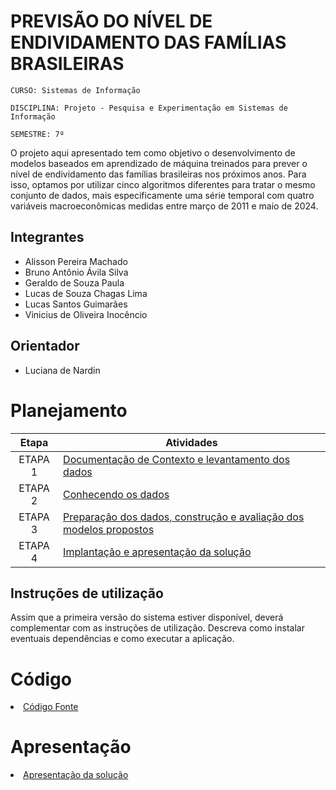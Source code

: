 # PREVISÃO DO NÍVEL DE ENDIVIDAMENTO DAS FAMÍLIAS BRASILEIRAS 

`CURSO: Sistemas de Informação`

`DISCIPLINA: Projeto - Pesquisa e Experimentação em Sistemas de Informação`

`SEMESTRE: 7º`

O projeto aqui apresentado tem como objetivo o desenvolvimento de modelos baseados em aprendizado de máquina treinados para prever o nível de endividamento das famílias brasileiras nos próximos anos. Para isso, optamos por utilizar cinco algoritmos diferentes para tratar o mesmo conjunto de dados, mais especificamente uma série temporal com quatro variáveis macroeconômicas medidas entre março de 2011 e maio de 2024.


## Integrantes

- Alisson Pereira Machado
- Bruno Antônio Ávila Silva
- Geraldo de Souza Paula
- Lucas de Souza Chagas Lima
- Lucas Santos Guimarães
- Vinicius de Oliveira Inocêncio


## Orientador

* Luciana de Nardin

# Planejamento

| Etapa         | Atividades |
|  :----:   | ----------- |
| ETAPA 1         |[Documentação de Contexto e levantamento dos dados](docs/contexto.md) <br> |
| ETAPA 2         |[Conhecendo os dados](docs/conhecendo-dados.md) <br> |
| ETAPA 3         |[Preparação dos dados, construção e avaliação dos modelos propostos](docs/construindo-modelos.md) |
| ETAPA 4        |[Implantação e apresentação da solução](docs/implantação-apresentacao.md) <br>  |

## Instruções de utilização

Assim que a primeira versão do sistema estiver disponível, deverá complementar com as instruções de utilização. Descreva como instalar eventuais dependências e como executar a aplicação.

# Código

<li><a href="src/README.md"> Código Fonte</a></li>

# Apresentação

<li><a href="presentation/README.md"> Apresentação da solução</a></li>
